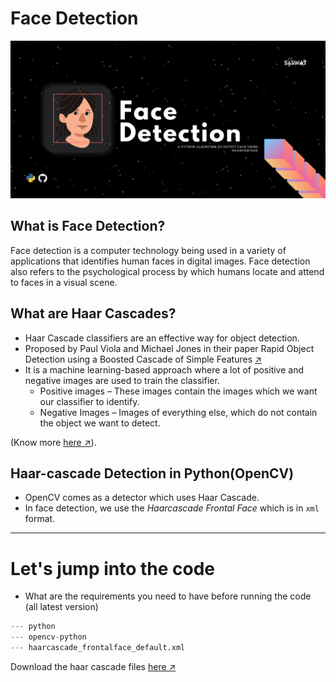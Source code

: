 # Face Detection 

<img src = "./img/faceDetection.png">

## What is Face Detection?
Face detection is a computer technology being used in a variety of applications that identifies human faces in digital images. Face detection also refers to the psychological process by which humans locate and attend to faces in a visual scene.

## What are Haar Cascades?
- Haar Cascade classifiers are an effective way for object detection. 
- Proposed by Paul Viola and Michael Jones in their paper Rapid Object Detection using a Boosted Cascade of Simple Features [↗](https://www.researchgate.net/publication/3940582_Rapid_Object_Detection_using_a_Boosted_Cascade_of_Simple_Features)
- It is a machine learning-based approach where a lot of positive and negative images are used to train the classifier.
  - Positive images – These images contain the images which we want our classifier to identify.
  - Negative Images – Images of everything else, which do not contain the object we want to detect.
  
(Know more [here ↗](https://opencv-python-tutroals.readthedocs.io/en/latest/py_tutorials/py_objdetect/py_face_detection/py_face_detection.html)).

## Haar-cascade Detection in Python(OpenCV)
- OpenCV comes as a detector which uses Haar Cascade.
- In face detection, we use the *Haarcascade Frontal Face* which is in `xml` format.

---

# Let's jump into the code
- What are the requirements you need to have before running the code (all latest version)
```python
--- python
--- opencv-python
--- haarcascade_frontalface_default.xml
```
Download the haar cascade files [here ↗](https://raw.githubusercontent.com/saswatsamal/faceDetection/master/haarcascade_frontalface_default.xml)
